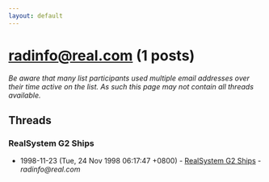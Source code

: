 ```yaml
---
layout: default
---
```


# radinfo@real.com (1 posts)

_Be aware that many list participants used multiple email addresses over their time active on the list. As such this page may not contain all threads available._

## Threads

### RealSystem G2 Ships
+ 1998-11-23 (Tue, 24 Nov 1998 06:17:47 +0800) - [RealSystem G2 Ships](/archive/1998/11/83e0de07d77aee6cd50d8e734c9fd69ec8aee53b27acb00fbfc4b211d303846b) - _radinfo@real.com_

